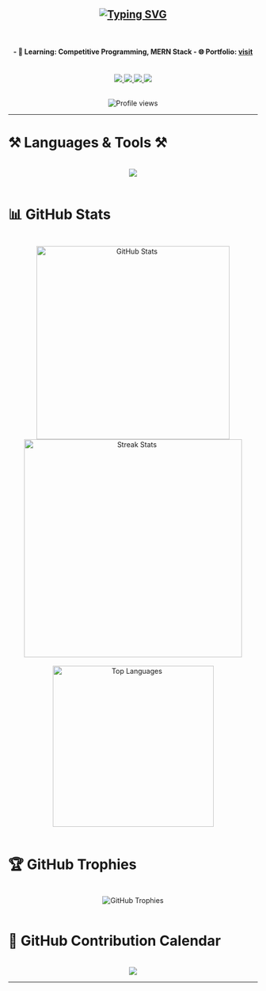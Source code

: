 <h2 align="center">
  <a href="https://git.io/typing-svg">
    <img src="https://readme-typing-svg.herokuapp.com?font=Fira+Code&weight=600&size=28&pause=1000&color=406DF7&width=600&lines=Hi+!+I'm+Md+Jobaer+Islam+Alif;Competitive+Programmer;Learning:+MERN+Stack" alt="Typing SVG" />
  </a>
</h2>

<br/>

<h4 align="center">
  - 🌱 <strong>Learning:</strong> Competitive Programming, MERN Stack  
  - 🌐 <strong>Portfolio:</strong> <a href="https://alifjobaer12.surge.sh/" target="_blank">visit</a>  
</h4>

<br/>

<div align="center"> 
  <a href="mailto:alifjobaer12@gmail.com">
    <img src="https://img.shields.io/badge/Gmail-333333?style=for-the-badge&logo=gmail&logoColor=red" />
  </a>
  <a href="https://www.linkedin.com/in/alifjobaer12/" target="_blank">
    <img src="https://img.shields.io/badge/LinkedIn-0077B5?style=for-the-badge&logo=linkedin&logoColor=white" />
  </a>
  <a href="https://codeforces.com/profile/alifjobaer12" target="_blank">
    <img src="https://img.shields.io/badge/Codeforces-1F8ACB?style=for-the-badge&logo=codeforces&logoColor=white" />
  </a>
  <a href="https://alifjobaer12.surge.sh/" target="_blank">
    <img src="https://img.shields.io/badge/Portfolio-FF5722?style=for-the-badge&logo=todoist&logoColor=white" />
  </a>
</div>

<br/>

<p align="center">
  <img src="https://komarev.com/ghpvc/?username=alifjobaer12&style=flat-square&color=blue" alt="Profile views" />
</p>

<hr/>

# ⚒️ Languages & Tools ⚒️
<br/>
<div align="center">
  <img src="https://skillicons.dev/icons?i=c,cpp,python,javascript,html,css,tailwind,git,github,vscode" />
</div>

<br/>

# 📊 GitHub Stats
<br/>

<div align="center">
  <img width="390" src="https://awesome-github-stats.azurewebsites.net/user-stats/alifjobaer12?cardType=github&theme=react&preferLogin=true" alt="GitHub Stats" />
  <img width="440" src="https://github-readme-streak-stats.herokuapp.com/?user=alifjobaer12&count_private=true&theme=react&border_radius=10" alt="Streak Stats"/>
</div>

<br/>

<div align="center">
  <img width="325" src="https://github-readme-stats.vercel.app/api/top-langs/?username=alifjobaer12&hide=HTML&langs_count=8&layout=compact&theme=react&border_radius=10" alt="Top Languages" />
</div>

<br/>

# 🏆 GitHub Trophies
<br/>

<div align="center">
  <img src="https://github-profile-trophy.vercel.app/?username=alifjobaer12&theme=onestar&no-frame=true&margin-w=4" alt="GitHub Trophies" />
</div>

<br/>

# 📅 GitHub Contribution Calendar
<br/>

<div align="center">
  <img src="https://github-readme-activity-graph.vercel.app/graph?username=alifjobaer12&theme=react-dark&hide_border=true" />
</div>

<hr/>

<br/>
